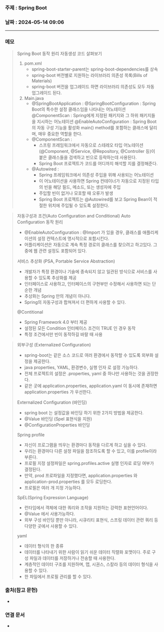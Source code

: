 ### 주제 : Spring Boot

### 날짜 : 2024-05-14 09:06
----
### 메모
> Spring Boot 동작 원리
> 자동생성 코드 살펴보기
> 	1. pom.xml
> 		- spring-boot-starter-parent는 spring-boot-dependencies를 상속
> 		- spring-boot 버전별로 지원하는 라이브러리 의존성 목록(Bills of Materials)
> 		- spring-boot 버전을 업그레이드 하면 라이브러리 의존성도 모두 자동 업그레이드 된다.
> 	2. Main.java
> 		- @SpringBootApplication :
> 			@SpringBootConfiguration : Spring Boot의 특수한 설정 클래스임을 나타내는 어노테이션
> 			@ComponentScan : Spring에게 지정된 패키지와 그 하위 패키지들을 지시하는 어노테이션
> 			@EnableAutoConfiguration : Spring Boot의 자동 구성 기능을 활성화
> 			main() method를 포함하는 클래스에 달리며, 매우 중요한 역할을 한다.
> 		- @ComponentScan :
> 			 - 스프링 프레임워크에서 자동으로 스테레오 타입 어노테이션(@Component, @Service, @Repository, @Controller 등)이 붙은 클래스들을 검색하고 빈으로 등락하는데 사용된다.
> 			 - Spring Boot 프로젝트가 코드를 어디까지 해석할 지를 결정해준다.
> 		- @Autowired :
> 			- Spring 프레임워크에서 의존성 주입을 위해 사용되는 어노테이션
> 			- 이 어노테이션을 사용하면 Spring 컨테이너가 자동으로 지정된 타입의 빈을 해당 필드, 메소드, 또는 생성자에 주입
> 			- 주입할 빈이 없거나 모호할 때 오류가 발생
> 			- Spring Boot 프로젝트는 @Autowired를 보고 Spring Bean이 적절한 위치에 주입될 수 있도록 설정한다.

> 자동구성과 조건(Auto Configuration and Conditional)
> Auto Configuration 동작 원리
> 	- @EnableAutoConfiguration : @Import 가 있을 경우, 클래스를 애플리케이션의 설정 컨텍스트에 명시적으로 포함시킨다.
> 	- 어플리케이션은 자동으로 계속 특정 경로의 클래스를 찾으려고 하고있다. 그중에 웹 관련 설정도 포함되어 있다.
> 
> 서비스 추상화 (PSA, Portable Service Abstraction)
> 	- 개발자가 특정 환경이나 기술에 종속되지 않고 일관된 방식으로 서비스를 사용할 수 있도록 추상화를 제공
> 	- 인터페이스로 사용하고, 인터페이스의 구현부만 수정해서 사용하면 되는 단순한 개념
> 	- 추상화는 Spring 만의 개념이 아니다.
> 	- Spring의 자동구성과 합쳐져서 더 편하게 사용할 수 있다.
> 
> @Contitional
> 	- Spring Framework 4.0 부터 제공
> 	- 설정된 모든 Condition 인터페이스 조건이 TRUE 인 경우 동작
> 	- 특정 조건에서만 빈이 동작하길 바랄 때 사용

> 외부구성 (Externalized Configuration)
> 	- spring-boot는 같은 소스 코드로 여러 환경에서 동작할 수 있도록 외부화 설정을 제공한다.
> 	- java properties, YAML, 환경변수, 실행 인자 로 설정 가능하다.
> 	- 전체 프로젝트의 설정은 .properties, yaml 중 하나만 사용하는 것을 권장한다.
> 	- 같은 곳에 application.properties, application.yaml 이 동시에 존재하면 application.properties 가 우선한다.
> 
> Externalized Configuration (바인딩)
> 	- spring boot 는 설정값을 바인딩 하기 위한 2가지 방법을 제공한다.
> 	- @Value 바인딩 (Spel 표현식을 지원)
> 	- @ConfigurationProperties 바인딩
> 
> Spring profile
> 	- 자신이 프로그램을 띄우는 환경마다 동작을 다르게 하고 싶을 수 있다.
> 	- 우리는 환경마다 다른 설정 파일을 참조하도록 할 수 있고, 이를 profile이라 부른다.
> 	- 프로필 지정 설정파일은 spring.profiles.active 실행 인자로 로딩 여부가 결정된다.
> 	- 만약, prod 프로파일을 지정했다면, application.properties 와 application-prod.properties 를 모두 로딩한다.
> 	- 프로필은 여러 개 지정 가능하다.
> 
> SpEL(Spring Expression Language)
> 	- 런타임에서 객체에 대한 쿼리와 조작을 지원하는 강력한 표현언어이다.
> 	- @Value 에서 사용가능하다.
> 	- 외부 구성 바인딩 뿐만 아니라, 시큐리티 표현식, 스프링 데이터 관련 쿼리 등 다양한 곳에서 사용할 수 있다.
> 
> yaml
> 	- 데이터 형식의 한 종류
> 	- 데이터를 나타내기 위한 사람이 읽기 쉬운 데이터 직렬화 포맷이다. 주로 구성 파일과 데이터를 저장하거나 전송할 때 사용한다.
> 	- 계층적인 데이터 구조를 지원하며, 맵, 시권스, 스칼라 등의 데이터 형식을 사용할 수 있다.
> 	- 한 파일에서 프로필 관리를 할 수 있다.
### 출처(참고 문헌)
-

### 연결 문서
-